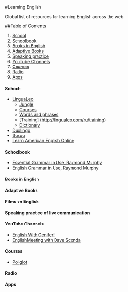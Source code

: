 #Learning English

Global list of resources for learning English across the web


##Table of Contents

  1. [School](#school)
  1. [Schoolbook](#schoolb)
  1. [Books in English](#booksen)
  1. [Adaptive Books](#adbooks)
  1. [Speaking practice](#spractice)
  1. [YouTube Channels](#youtube)
  1. [Courses](#courses)
  1. [Radio](#radio)
  1. [Apps](#apps)


  
  

#### <a name='school'>School:</a>
- [LinguaLeo](http://lingualeo.com/ru/)
  - [Jungle](http://lingualeo.com/ru/jungle)
  - [Courses](http://lingualeo.com/ru/course)
  - [Words and phrases](http://lingualeo.com/ru/glossary/learn)
  - [Training] (http://lingualeo.com/ru/training)
  - [Dictionary](http://lingualeo.com/ru/userdict)
- [Duolingo](https://www.duolingo.com/)
- [Busuu](https://www.busuu.com/ru/)
- [Learn American English Online](http://learnamericanenglishonline.com/index.html)
  
#### <a name='schoolb'>Schoolbook</a>
- [Essential Grammar in Use, Raymond Murphy](http://english03.ru/knigi/ob-uchebnike-murphy.html)
- [English Grammar in Use, Raymond Murphy](http://english01.ru/)


#### <a name='booksen'>Books in English</a>


#### <a name='adbooks'>Adaptive Books</a>


#### <a name='schoolb'>Films on English</a>


#### <a name='spractice'>Speaking practice of live communication</a>


#### <a name='youtube'>YouTube Channels</a>
- [English With Genifer!](http://www.youtube.com/user/JenniferESL)
- [EnglishMeeting with Dave Sconda](http://www.youtube.com/user/EnglishMeeting)


#### <a name='courses'>Courses</a>
- [Poliglot](http://rutracker.org/forum/viewtopic.php?t=3919832)

  


#### <a name='radio'>Radio</a>


#### <a name='apps'>Apps</a>  
